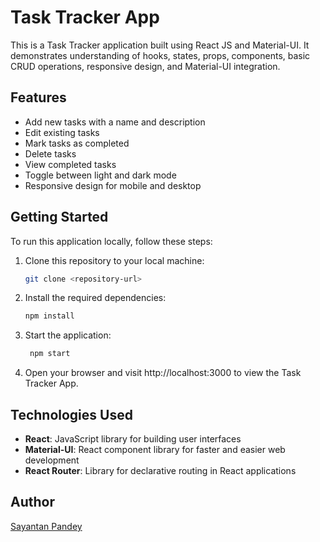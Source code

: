 # Task Tracker App

This is a Task Tracker application built using React JS and Material-UI. It demonstrates understanding of hooks, states, props, components, basic CRUD operations, responsive design, and Material-UI integration.

## Features

- Add new tasks with a name and description
- Edit existing tasks
- Mark tasks as completed
- Delete tasks
- View completed tasks
- Toggle between light and dark mode
- Responsive design for mobile and desktop

## Getting Started

To run this application locally, follow these steps:

1. Clone this repository to your local machine:

   ```bash
   git clone <repository-url>
2. Install the required dependencies:

    ```bash
    npm install
4. Start the application:

   ```bash
    npm start
6. Open your browser and visit http://localhost:3000 to view the Task Tracker App.

## Technologies Used

- **React**: JavaScript library for building user interfaces
- **Material-UI**: React component library for faster and easier web development
- **React Router**: Library for declarative routing in React applications

## Author
[Sayantan Pandey](https://github.com/sayantanpandey)
